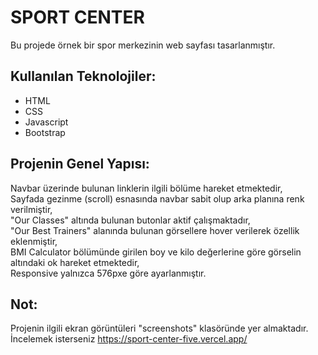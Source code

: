 # SPORT CENTER 
  
Bu projede örnek bir spor merkezinin web sayfası tasarlanmıştır.   


Kullanılan Teknolojiler:
---
- HTML
- CSS
- Javascript
- Bootstrap

Projenin Genel Yapısı:
---

Navbar üzerinde bulunan linklerin ilgili bölüme hareket etmektedir,  
Sayfada gezinme (scroll) esnasında navbar sabit olup arka planına renk verilmiştir,  
"Our Classes" altında bulunan butonlar aktif çalışmaktadır,  
"Our Best Trainers" alanında bulunan görsellere hover verilerek özellik eklenmiştir,  
BMI Calculator bölümünde girilen boy ve kilo değerlerine göre görselin altındaki ok hareket etmektedir,  
Responsive yalnızca 576pxe göre ayarlanmıştır.  

**Not:**
----
Projenin ilgili ekran görüntüleri "screenshots" klasöründe yer almaktadır.  
İncelemek isterseniz https://sport-center-five.vercel.app/
